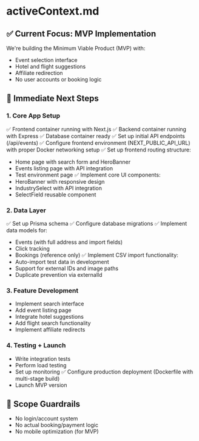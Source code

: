 # activeContext.md

## ✅ Current Focus: MVP Implementation

We're building the Minimum Viable Product (MVP) with:

- Event selection interface
- Hotel and flight suggestions
- Affiliate redirection
- No user accounts or booking logic

## 🧭 Immediate Next Steps

### 1. Core App Setup

✅ Frontend container running with Next.js
✅ Backend container running with Express
✅ Database container ready
✅ Set up initial API endpoints (/api/events)
✅ Configure frontend environment (NEXT_PUBLIC_API_URL) with proper Docker networking setup
✅ Set up frontend routing structure:
  - Home page with search form and HeroBanner
  - Events listing page with API integration
  - Test environment page
✅ Implement core UI components:
  - HeroBanner with responsive design
  - IndustrySelect with API integration
  - SelectField reusable component

### 2. Data Layer

✅ Set up Prisma schema
✅ Configure database migrations
✅ Implement data models for:
  - Events (with full address and import fields)
  - Click tracking
  - Bookings (reference only)
✅ Implement CSV import functionality:
  - Auto-import test data in development
  - Support for external IDs and image paths
  - Duplicate prevention via externalId

### 3. Feature Development

- Implement search interface
- Add event listing page
- Integrate hotel suggestions
- Add flight search functionality
- Implement affiliate redirects

### 4. Testing + Launch

- Write integration tests
- Perform load testing
- Set up monitoring
✅ Configure production deployment (Dockerfile with multi-stage build)
- Launch MVP version

## 🧱 Scope Guardrails

- No login/account system
- No actual booking/payment logic
- No mobile optimization (for MVP)
